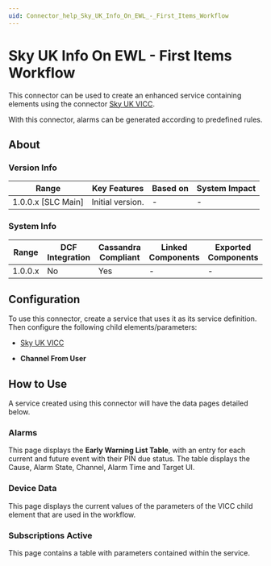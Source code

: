 ```yaml
---
uid: Connector_help_Sky_UK_Info_On_EWL_-_First_Items_Workflow
---
```


# Sky UK Info On EWL - First Items Workflow

This connector can be used to create an enhanced service containing elements using the connector [Sky UK VICC](xref:Connector_help_Sky_UK_VICC).

With this connector, alarms can be generated according to predefined rules.

## About

### Version Info

| Range                | Key Features     | Based on     | System Impact     |
|----------------------|------------------|--------------|-------------------|
| 1.0.0.x \[SLC Main\] | Initial version. | \-           | \-                |

### System Info

| Range     | DCF Integration     | Cassandra Compliant     | Linked Components     | Exported Components     |
|-----------|---------------------|-------------------------|-----------------------|-------------------------|
| 1.0.0.x   | No                  | Yes                     | \-                    | \-                      |

## Configuration

To use this connector, create a service that uses it as its service definition. Then configure the following child elements/parameters:

- [Sky UK VICC](xref:Connector_help_Sky_UK_VICC)

- **Channel From User**

## How to Use

A service created using this connector will have the data pages detailed below.

### Alarms

This page displays the **Early Warning List Table**, with an entry for each current and future event with their PIN due status. The table displays the Cause, Alarm State, Channel, Alarm Time and Target UI.

### Device Data

This page displays the current values of the parameters of the VICC child element that are used in the workflow.

### Subscriptions Active

This page contains a table with parameters contained within the service.
